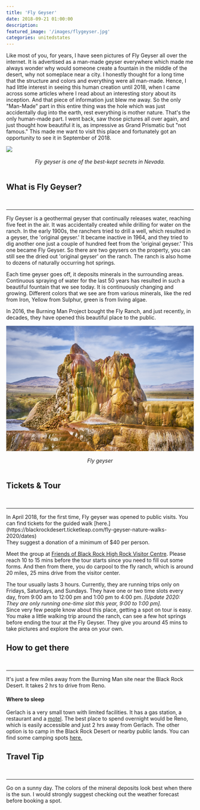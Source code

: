```yaml
---
title: 'Fly Geyser'
date: 2018-09-21 01:00:00
description:
featured_image: '/images/flygeyser.jpg'
categories: unitedstates
---
```


Like most of you, for years, I have seen pictures of Fly Geyser all over the internet. It is advertised as a man-made geyser everywhere which made me always wonder why would someone create a fountain in the middle of the desert, why not someplace near a city.  I honestly thought for a long time that the structure and colors and everything were all man-made. Hence, I had little interest in seeing this human creation until 2018, when I came across some articles where I read about an interesting story about its inception. And that piece of information just blew me away.  So the only "Man-Made" part in this entire thing was the hole which was just accidentally dug into the earth, rest everything is mother nature. That's the only human-made part. I went back, saw those pictures all over again, and just thought how beautiful it is,  as impressive as Grand Prismatic but "not famous." This made me want to visit this place and fortunately got an opportunity to see it in September of 2018.

![]({{site.data.settings.basic_settings.cdn_url}}/flygeyser/flygeyserafternoon.jpg)
<center class="image-caption"><i>Fly geyser is one of the best-kept secrets in Nevada.</i></center>
<br>


## What is Fly Geyser?
<br>
<hr>

Fly Geyser is a geothermal geyser that continually releases water, reaching five feet in the air. It was accidentally created while drilling for water on the ranch.  In the early 1900s, the ranchers tried to drill a well, which resulted in a geyser, the 'original geyser.' It became inactive in 1964, and they tried to dig another one just a couple of hundred feet from the 'original geyser.' This one became Fly Geyser. So there are two geysers on the property, you can still see the dried out 'original geyser' on the ranch. The ranch is also home to dozens of naturally occurring hot springs.


Each time geyser goes off, it deposits minerals in the surrounding areas. Continuous spraying of water for the last 50 years has resulted in such a beautiful fountain that we see today. It is continuously changing and growing. Different colors that we see are from various minerals, like the red from Iron, Yellow from Sulphur, green is from living algae.

In 2016, the Burning Man Project bought the Fly Ranch, and just recently, in decades, they have opened this beautiful place to the public.

![](/images/flygeyser.jpg)
<center class="image-caption"><i>Fly geyser</i></center>
<br>

## Tickets & Tour
<br>
<hr>
In April 2018, for the first time, Fly geyser was opened to public visits. You can find tickets for the guided walk [here.](https://blackrockdesert.ticketleap.com/fly-geyser-nature-walks-2020/dates)
<br>They suggest a donation of a minimum of $40 per person.

Meet the group at [Friends of Black Rock High Rock Visitor Centre](https://goo.gl/maps/VFZVwrh6wpe7FRDJ8). Please reach 10 to 15 mins before the tour starts since you need to fill out some forms. And then from there, you do carpool to the fly ranch, which is around 20 miles, 25 mins drive from the visitor center.

The tour usually lasts 3 hours. Currently, they are running trips only on Fridays, Saturdays, and Sundays. They have one or two time slots every day, from 9:00 am to 12:00 pm and 1:00 pm to 4:00 pm. *[Update 2020: They are only running one-time slot this year, 9:00 to 1:00 pm].* <br>
Since very few people know about this place, getting a spot on tour is easy. You make a little walking trip around the ranch, can see a few hot springs before ending the tour at the Fly Geyser. They give you around 45 mins to take pictures and explore the area on your own.


## How to get there
<br>
<hr>
It's just a few miles away from the Burning Man site near the Black Rock Desert. It takes 2 hrs to drive from Reno.

#### Where to sleep
Gerlach is a very small town with limited facilities. It has a gas station, a restaurant and a [motel](https://visitgerlach.com/brunos-country-club/). The best place to spend overnight would be Reno, which is easily accessible and just 2 hrs away from Gerlach. The other option is to camp in the Black Rock Desert or nearby public lands. You can find some camping spots [here.](http://blackrockdesert.org/camping-in-the-nca/)


## Travel Tip
<br>
<hr>

Go on a sunny day.
The colors of the mineral deposits look best when there is the sun. I would strongly suggest checking out the weather forecast before booking a spot.
